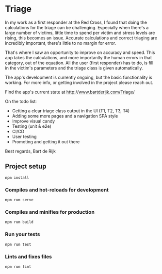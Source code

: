 # Triage
In my work as a first responder at the Red Cross, I found that doing the calculations for the triage can be challenging.
Especially when there's a large number of victims, little time to spend per victim and stress levels are rising, this becomes an issue.
Accurate calculations and correct triaging are incredibly important, there's little to no margin for error.

That's where I saw an opportunity to improve on accuracy and speed. This app takes the calculations, and more importantly the human errors in that category, out of the equation. All the user (first responder) has to do, is fill in the victim's parameters and the triage class is given automatically.

The app's development is currently ongoing, but the basic functionality is working.
For more info, or getting involved in the project please reach out.

Find the app's current state at http://www.bartderijk.com/Triage/

On the todo list:
- Getting a clear triage class output in the UI (T1, T2, T3, T4)
- Adding some more pages and a navigation SPA style
- Improve visual candy
- Testing (unit & e2e)
- CI/CD
- User testing
- Promoting and getting it out there

Best regards,
Bart de Rijk

## Project setup
```
npm install
```

### Compiles and hot-reloads for development
```
npm run serve
```

### Compiles and minifies for production
```
npm run build
```

### Run your tests
```
npm run test
```

### Lints and fixes files
```
npm run lint
```
